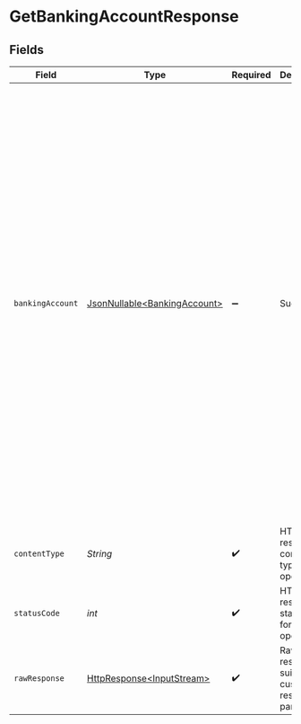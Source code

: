 # GetBankingAccountResponse


## Fields

| Field                                                                                                                                                                                                                                                                                                                                                                                                                                                                                                                                                                                                                                   | Type                                                                                                                                                                                                                                                                                                                                                                                                                                                                                                                                                                                                                                    | Required                                                                                                                                                                                                                                                                                                                                                                                                                                                                                                                                                                                                                                | Description                                                                                                                                                                                                                                                                                                                                                                                                                                                                                                                                                                                                                             | Example                                                                                                                                                                                                                                                                                                                                                                                                                                                                                                                                                                                                                                 |
| --------------------------------------------------------------------------------------------------------------------------------------------------------------------------------------------------------------------------------------------------------------------------------------------------------------------------------------------------------------------------------------------------------------------------------------------------------------------------------------------------------------------------------------------------------------------------------------------------------------------------------------- | --------------------------------------------------------------------------------------------------------------------------------------------------------------------------------------------------------------------------------------------------------------------------------------------------------------------------------------------------------------------------------------------------------------------------------------------------------------------------------------------------------------------------------------------------------------------------------------------------------------------------------------- | --------------------------------------------------------------------------------------------------------------------------------------------------------------------------------------------------------------------------------------------------------------------------------------------------------------------------------------------------------------------------------------------------------------------------------------------------------------------------------------------------------------------------------------------------------------------------------------------------------------------------------------- | --------------------------------------------------------------------------------------------------------------------------------------------------------------------------------------------------------------------------------------------------------------------------------------------------------------------------------------------------------------------------------------------------------------------------------------------------------------------------------------------------------------------------------------------------------------------------------------------------------------------------------------- | --------------------------------------------------------------------------------------------------------------------------------------------------------------------------------------------------------------------------------------------------------------------------------------------------------------------------------------------------------------------------------------------------------------------------------------------------------------------------------------------------------------------------------------------------------------------------------------------------------------------------------------- |
| `bankingAccount`                                                                                                                                                                                                                                                                                                                                                                                                                                                                                                                                                                                                                        | [JsonNullable\<BankingAccount>](../../models/shared/BankingAccount.md)                                                                                                                                                                                                                                                                                                                                                                                                                                                                                                                                                                  | :heavy_minus_sign:                                                                                                                                                                                                                                                                                                                                                                                                                                                                                                                                                                                                                      | Success                                                                                                                                                                                                                                                                                                                                                                                                                                                                                                                                                                                                                                 | {<br/>"results": [<br/>{<br/>"id": "1703194f-7805-4da8-bac0-2ba5da4a4216",<br/>"name": "Business Current Account",<br/>"informalName": "Codat",<br/>"holder": "Codat Ltd",<br/>"type": "Debit",<br/>"balance": {<br/>"available": -459987.97,<br/>"current": -459964.9,<br/>"limit": 5000<br/>},<br/>"identifiers": {<br/>"type": "Depository",<br/>"subtype": "checking",<br/>"number": "46762629",<br/>"bankCode": 9911,<br/>"iban": "GB29 LOYD 4773 2346 7626 29",<br/>"bic": "LOYDGB21006",<br/>"maskedAccountNumber": "LOYDGB21006"<br/>},<br/>"currency": "GBP",<br/>"institution": {<br/>"id": "lloyds-bank",<br/>"name": "Lloyds Bank"<br/>},<br/>"modifiedDate": "2022-05-23T16:32:50Z",<br/>"sourceModifiedDate": "2021-08-14T05:04:12"<br/>}<br/>]<br/>} |
| `contentType`                                                                                                                                                                                                                                                                                                                                                                                                                                                                                                                                                                                                                           | *String*                                                                                                                                                                                                                                                                                                                                                                                                                                                                                                                                                                                                                                | :heavy_check_mark:                                                                                                                                                                                                                                                                                                                                                                                                                                                                                                                                                                                                                      | HTTP response content type for this operation                                                                                                                                                                                                                                                                                                                                                                                                                                                                                                                                                                                           |                                                                                                                                                                                                                                                                                                                                                                                                                                                                                                                                                                                                                                         |
| `statusCode`                                                                                                                                                                                                                                                                                                                                                                                                                                                                                                                                                                                                                            | *int*                                                                                                                                                                                                                                                                                                                                                                                                                                                                                                                                                                                                                                   | :heavy_check_mark:                                                                                                                                                                                                                                                                                                                                                                                                                                                                                                                                                                                                                      | HTTP response status code for this operation                                                                                                                                                                                                                                                                                                                                                                                                                                                                                                                                                                                            |                                                                                                                                                                                                                                                                                                                                                                                                                                                                                                                                                                                                                                         |
| `rawResponse`                                                                                                                                                                                                                                                                                                                                                                                                                                                                                                                                                                                                                           | [HttpResponse\<InputStream>](https://docs.oracle.com/en/java/javase/11/docs/api/java.net.http/java/net/http/HttpResponse.html)                                                                                                                                                                                                                                                                                                                                                                                                                                                                                                          | :heavy_check_mark:                                                                                                                                                                                                                                                                                                                                                                                                                                                                                                                                                                                                                      | Raw HTTP response; suitable for custom response parsing                                                                                                                                                                                                                                                                                                                                                                                                                                                                                                                                                                                 |                                                                                                                                                                                                                                                                                                                                                                                                                                                                                                                                                                                                                                         |